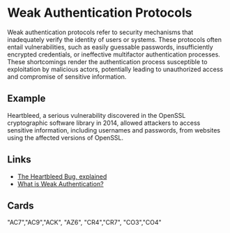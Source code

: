 # Weak Authentication Protocols
Weak authentication protocols refer to security mechanisms that inadequately verify the identity of users or systems. These protocols often entail vulnerabilities, such as easily guessable passwords, insufficiently encrypted credentials, or ineffective multifactor authentication processes. These shortcomings render the authentication process susceptible to exploitation by malicious actors, potentially leading to unauthorized access and compromise of sensitive information.

## Example
Heartbleed, a serious vulnerability discovered in the OpenSSL cryptographic software library in 2014, allowed attackers to access sensitive information, including usernames and passwords, from websites using the affected versions of OpenSSL.

## Links
- [The Heartbleed Bug, explained](https://www.vox.com/2014/6/19/18076318/heartbleed")
- [What is Weak Authentication?](https://affinity-it-security.com/what-is-weak-authentication/)

## Cards
"AC7","AC9","ACK",
"AZ6",
"CR4","CR7",
"CO3","CO4"